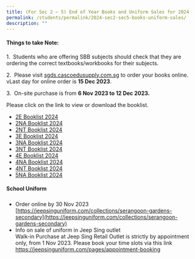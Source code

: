 ```yaml
---
title: (For Sec 2 – 5) End of Year Books and Uniform Sales for 2024
permalink: /students/permalink/2024-sec2-sec5-books-uniform-sales/
description: ""
---
```

#### **Things to take Note:**
#### 

1.&nbsp; Students who are offering SBB subjects should check that they are ordering the correct textbooks/workbooks for their subjects.

2.&nbsp; Please visit [sgds.cascoedusupply.com.sg](sgds.cascoedusupply.com.sg) to order your books online. vLast day for online order is **15 Dec 2023**.

3.&nbsp; On-site purchase is from **6 Nov 2023 to 12 Dec 2023.**

Please click on the link to view or download the booklist.
* [2E Booklist 2024](/files/2e%20booklist%202024.pdf)
* [2NA Booklist 2024](/files/2na%20booklist%202024.pdf)
* [2NT Booklist 2024](/files/2nt%20booklist%202024.pdf)
* [3E Booklist 2024](/files/3e%20booklist%202024.pdf)
* [3NA Booklist 2024](/files/3na%20booklist%202024.pdf)
* [3NT Booklist 2024](/files/3nt%20booklist%202024.pdf)
* [4E Booklist 2024](/files/4e%20booklist%202024.pdf)
* [4NA Booklist 2024](/files/4na%20booklist%202024.pdf)
* [4NT Booklist 2024](/files/4nt%20booklist%202024.pdf)
* [5NA Booklist 2024](/files/5na%20booklist%202024.pdf)

#### **School Uniform**
#### 
##### 
* Order online by 30 Nov 2023 [https://jeepsinguniform.com/collections/serangoon-gardens-secondary](https://jeepsinguniform.com/collections/serangoon-gardens-secondary)
* Info on sale of uniform in Jeep Sing outlet <br>
Walk-in Purchase at Jeep Sing Retail Outlet is strictly by appointment only, from 1 Nov 2023. Please book your time slots via this link https://jeepsinguniform.com/pages/appointment-booking